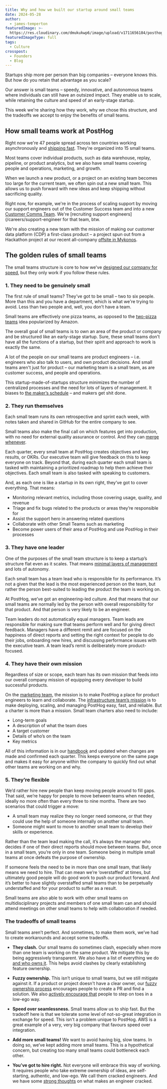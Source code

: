 ```yaml
---
title: Why and how we built our startup around small teams
date: 2024-05-28
author:
  - james-temperton
featuredImage: >-
  https://res.cloudinary.com/dmukukwp6/image/upload/v1711656184/posthog.com/contents/images/newsletter/remote-work/remote_hog.png
featuredImageType: full
tags:
  - Culture
crosspost:
  - Founders
  - Blog
---
```

Startups ship more per person than big companies – everyone knows this. But how do you retain that advantage as you scale?

Our answer is small teams – speedy, innovative, and autonomous teams where individuals can still have an outsized impact. They enable us to scale, while retaining the culture and speed of an early-stage startup. 

This week we're sharing how they work, why we chose this structure, and the tradeoffs we accept to enjoy the benefits of small teams.

## How small teams work at PostHog

Right now we're 47 people spread across ten countries working asynchronously and [shipping fast](changelog/2024). They're organized into 15 small teams. 

Most teams cover individual products, such as data warehouse, replay, pipeline, or product analytics, but we also have small teams covering people and operations, marketing, and growth.

When we launch a new product, or a project on an existing team becomes too large for the current team, we often spin out a new small team. This allows us to push forward with new ideas and keep shipping without sacrificing quality.

Right now, for example, we're in the process of scaling support by moving our support engineers out of the Customer Success team and into a new [Customer Comms Team](/teams/customer-comms). We're [recruiting support engineers](/careers/support-engineer for that team, btw.

We're also creating a new team with the mission of making our customer data platform (CDP) a first-class product – a project spun out from a Hackathon project at our recent all-company [offsite in Mykonos](/blog/mykonos-hackathon).


## The golden rules of small teams

The small teams structure is core to how we've [designed our company for speed](https://newsletter.posthog.com/p/how-to-design-your-company-for-speed), but they only work if you follow these rules. 

### 1. They need to be genuinely small

The first rule of small teams? They’ve got to be small – two to six people. More than this and you have a department, which is what we're trying to avoid. Less than two people and, well, you don’t have a team. 

Small teams are effectively one pizza teams, as opposed to the [two-pizza teams](https://docs.aws.amazon.com/whitepapers/latest/introduction-devops-aws/two-pizza-teams.html) idea popularized by Amazon. 

The overall goal of small teams is to own an area of the product or company and be structured like an early-stage startup. Sure, these small teams don't have all the functions of a startup, but their spirit and approach to work is exactly the same. 

A lot of the people on our small teams are product engineers – i.e. engineers who also talk to users, and own product decisions. And small teams aren't just for product – our marketing team is a small team, as are customer success, and people and operations. 

This startup-made-of-startups structure minimizes the number of centralized processes and the need for lots of layers of management. It biases to [the maker’s schedule](https://www.paulgraham.com/makersschedule.html) – and makers get shit done.

### 2. They run themselves

Each small team runs its own retrospective and sprint each week, with notes taken and shared in GitHub for the entire company to see.

Small teams also make the final call on which features get into production, with no need for external quality assurance or control. And they can [merge whenever](https://posthog.com/handbook/engineering/development-process#merging).

Each quarter, every small team at PostHog creates objectives and key results, or OKRs. Our executive team will give feedback on this to keep everyone on track. Beyond that, during each quarter each small team is tasked with maintaining a prioritized roadmap to help them achieve their objectives. Each small team is also tasked with speaking to customers. 

And, as each one is like a startup in its own right, they’ve got to cover everything. That means:

* Monitoring relevant metrics, including those covering usage, quality, and revenue
* Triage and fix bugs related to the products or areas they’re responsible for
* Assist the support hero in answering related questions
* Collaborate with other Small Teams such as marketing
* Become power users of their area of PostHog and use PostHog in their processes

### 3. They have one leader

One of the purposes of the small team structure is to keep a startup’s structure flat even as it scales. That means [minimal layers of management](https://posthog.com/handbook/company/management) and lots of autonomy. 

Each small team has a team lead who is responsible for its performance. It’s not a given that the lead is the most experienced person on the team, but rather the person best-suited to leading the product the team is working on. 

At PostHog, we’ve got an engineering-led culture. And that means that our small teams are normally led by the person with overall responsibility for that product. And that person is very likely to be an engineer.

Team leaders do not automatically equal managers. Team leads are responsible for making sure that teams perform well and for giving direct feedback. Managers have a different remit and are focused on the happiness of direct reports and setting the right context for people to do their jobs, onboarding new hires, and discussing performance issues with the executive team. A team lead’s remit is deliberately more product-focused.

### 4. They have their own mission

Regardless of size or scope, each team has its own mission that feeds into our overall company mission of equipping every developer to build successful products.

On the [marketing team](https://posthog.com/teams/marketing), the mission is to make PostHog a place for product engineers to learn and collaborate. The [infrastructure team’s mission](https://posthog.com/teams/infrastructure) is to make deploying, scaling, and managing PostHog easy, fast, and reliable. But a charter is more than a mission. Small team charters also need to include:

* Long-term goals
* A description of what the team does
* A target customer
* Details of who’s on the team
* Key metrics

All of this information is in our [handbook](https://posthog.com/handbook) and updated when changes are made and confirmed each quarter. This keeps everyone on the same page and makes it easy for anyone within the company to quickly find out what other teams are working on and why.

### 5. They’re flexible

We’d rather hire new people than keep moving people around to fill gaps. That said, we’re happy for people to move between teams when needed, ideally no more often than every three to nine months. There are two scenarios that could trigger a move:

* A small team may realize they no longer need someone, or that they could use the help of someone internally on another small team.
* Someone might want to move to another small team to develop their skills or experience.

Rather than the team lead making the call, it’s always the manager who decides if one of their direct reports should move between teams. But, once in a small team, you’re only in one team. Someone being in multiple small teams at once defeats the purpose of ownership.

If someone feels the need to be in more than one small team, that likely means we need to hire. That can mean we’re ‘overstaffed’ at times, but ultimately good people will do good work to push our product forward. And it’s better to have slightly overstaffed small teams than to be perpetually understaffed and for your product to suffer as a result.

Small teams are also able to work with other small teams on multidisciplinary projects and members of one small team can and should attend meetings on other small teams to help with collaboration if needed.

### The tradeoffs of small teams

Small teams aren’t perfect. And sometimes, to make them work, we’ve had to create workarounds and accept some tradeoffs.

- **They clash.** Our small teams do sometimes clash, especially when more than one team is working on the same product. We mitigate this by being aggressively transparent. We also have a list of everything we do [and who owns it](/handbook/engineering/feature-ownership). This helps avoid clashes by clearly establishing feature ownership.  

- **Fuzzy ownership.** This isn’t unique to small teams, but we still mitigate against it. If a product or project doesn't have a clear owner, our [fuzzy ownership process](/handbook/company/fuzzy-ownership) encourages people to create a PR and find a solution. We also [actively encourage that](https://posthog.com/handbook/values) people to step on toes in a low-ego way. 

- **Speed over seamlessness.** Small teams allow us to ship fast. But the tradeoff here is that we tolerate some level of not-so-great integration in exchange for speed. This isn't a problem unique to PostHog. AWS is a great example of a very, very big company that favours speed over integration.

- **Add more small teams!** We want to avoid having big, slow teams. In doing so, we’ve kept adding more small teams. This is a hypothetical concern, but creating too many small teams could bottleneck each other. 

- **You’ve got to hire right.** Not everyone will embrace this way of working. It requires people who take extreme ownership of ideas, are self-starting, authentic, and low-ego. We call them cracked engineers. And we have some [strong thoughts](https://newsletter.posthog.com/p/hiring-and-managing-cracked-engineers) on what makes an engineer cracked.
